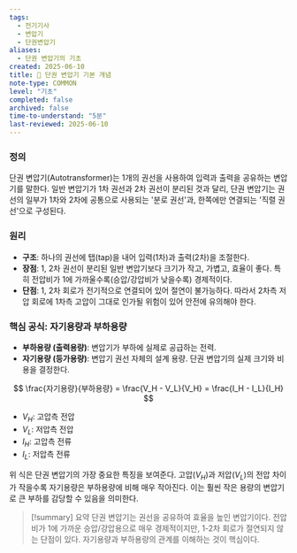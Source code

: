 ```yaml
---
tags:
  - 전기기사
  - 변압기
  - 단권변압기
aliases:
  - 단권 변압기의 기초
created: 2025-06-10
title: 📝 단권 변압기 기본 개념
note-type: COMMON
level: "기초"
completed: false
archived: false
time-to-understand: "5분"
last-reviewed: 2025-06-10
---
```


### 정의
단권 변압기(Autotransformer)는 1개의 권선을 사용하여 입력과 출력을 공유하는 변압기를 말한다. 일반 변압기가 1차 권선과 2차 권선이 분리된 것과 달리, 단권 변압기는 권선의 일부가 1차와 2차에 공통으로 사용되는 '분로 권선'과, 한쪽에만 연결되는 '직렬 권선'으로 구성된다.

### 원리
- **구조**: 하나의 권선에 탭(tap)을 내어 입력(1차)과 출력(2차)을 조절한다.
- **장점**: 1, 2차 권선이 분리된 일반 변압기보다 크기가 작고, 가볍고, 효율이 좋다. 특히 전압비가 1에 가까울수록(승압/강압비가 낮을수록) 경제적이다.
- **단점**: 1, 2차 회로가 전기적으로 연결되어 있어 절연이 불가능하다. 따라서 2차측 저압 회로에 1차측 고압이 그대로 인가될 위험이 있어 안전에 유의해야 한다.

### 핵심 공식: 자기용량과 부하용량

- **부하용량 (출력용량)**: 변압기가 부하에 실제로 공급하는 전력.
- **자기용량 (등가용량)**: 변압기 권선 자체의 설계 용량. 단권 변압기의 실제 크기와 비용을 결정한다.

$$
\frac{자기용량}{부하용량} = \frac{V_H - V_L}{V_H} = \frac{I_H - I_L}{I_H}
$$
- $V_H$: 고압측 전압
- $V_L$: 저압측 전압
- $I_H$: 고압측 전류
- $I_L$: 저압측 전류

위 식은 단권 변압기의 가장 중요한 특징을 보여준다. 고압($V_H$)과 저압($V_L$)의 전압 차이가 작을수록 자기용량은 부하용량에 비해 매우 작아진다. 이는 훨씬 작은 용량의 변압기로 큰 부하를 감당할 수 있음을 의미한다.

>[!summary] 요약
>단권 변압기는 권선을 공유하여 효율을 높인 변압기이다. 전압비가 1에 가까운 승압/강압용으로 매우 경제적이지만, 1-2차 회로가 절연되지 않는 단점이 있다. 자기용량과 부하용량의 관계를 이해하는 것이 핵심이다. 